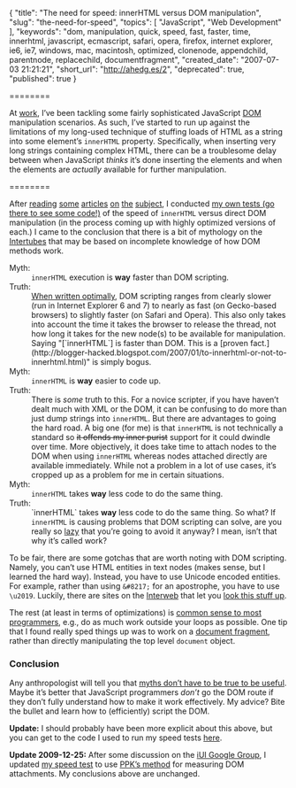 {
  "title": "The need for speed: innerHTML versus DOM manipulation",
  "slug": "the-need-for-speed",
  "topics": [
    "JavaScript",
    "Web Development"
  ],
  "keywords": "dom, manipulation, quick, speed, fast, faster, time, innerhtml, javascript, ecmascript, safari, opera, firefox, internet explorer, ie6, ie7, windows, mac, macintosh, optimized, clonenode, appendchild, parentnode, replacechild, documentfragment",
  "created_date": "2007-07-03 21:21:21",
  "short_url": "http://ahedg.es/2",
  "deprecated": true,
  "published": true
}

========

At [work](https://web.archive.org/web/20071012165406/http://vianet.travel/), I’ve been tackling some fairly sophisticated JavaScript [DOM](http://en.wikipedia.org/wiki/Document_object_model) manipulation scenarios. As such, I’ve started to run up against the limitations of my long-used technique of stuffing loads of HTML as a string into some element’s `innerHTML` property. Specifically, when inserting very long strings containing complex HTML, there can be a troublesome delay between when JavaScript _thinks_ it’s done inserting the elements and when the elements are _actually_ available for further manipulation.

========

After [reading](http://www.developer-x.com/content/innerhtml/dom_vs_innerHTML_perf_test.html) [some](http://www.mredkj.com/tutorials/tablebasics3.html) [articles](http://www.quirksmode.org/dom/innerhtml.html) [on](http://www.developer-x.com/content/innerhtml/) [the](http://slayeroffice.com/articles/innerHTML_alternatives/) [subject](http://slayeroffice.com/articles/DOM/), I conducted <a title="Click here to test the two techniques for yourself and to see code samples of each" href="http://andrew.hedges.name/experiments/innerhtml/">my own tests (go there to see some code!)</a> of the speed of `innerHTML` versus direct DOM manipulation (in the process coming up with highly optimized versions of each.) I came to the conclusion that there is a bit of mythology on the [Intertubes](http://www.urbandictionary.com/define.php?term=intertubes) that may be based on incomplete knowledge of how DOM methods work.

<dl>
    <dt>Myth:</dt>
    <dd><code>innerHTML</code> execution is <strong>way</strong> faster than DOM scripting.</dd>
    <dt>Truth:</dt>
    <dd><a title="Click here to test the two techniques for yourself and to see code samples of each" href="http://andrew.hedges.name/experiments/innerhtml/">When written optimally</a>, DOM scripting ranges from clearly slower (run in Internet Explorer 6 and 7) to nearly as fast (on Gecko-based browsers) to slightly faster (on Safari and Opera). This also only takes into account the time it takes the browser to release the thread, not how long it takes for the new node(s) to be available for manipulation. Saying "[`innerHTML`] is faster than DOM. This is a [proven fact.](http://blogger-hacked.blogspot.com/2007/01/to-innerhtml-or-not-to-innerhtml.html)" is simply bogus.</dd>
    <dt>Myth:</dt>
    <dd><code>innerHTML</code> is <strong>way</strong> easier to code up.</dd>
    <dt>Truth:</dt>
    <dd>There is <em>some</em> truth to this. For a novice scripter, if you have haven’t dealt much with XML or the DOM, it can be confusing to do more than just dump strings into <code>innerHTML</code>. But there are advantages to going the hard road. A big one (for me) is that <code>innerHTML</code> is not technically a standard so <strike>it offends my inner purist</strike> support for it could dwindle over time. More objectively, it does take time to attach nodes to the DOM when using <code>innerHTML</code> whereas nodes attached directly are available immediately. While not a problem in a lot of use cases, it’s cropped up as a problem for me in certain situations.</dd>
    <dt>Myth:</dt>
    <dd><code>innerHTML</code> takes <strong>way</strong> less code to do the same thing.</dd>
    <dt>Truth:</dt>
    <dd class="last">`innerHTML` takes <strong>way</strong> less code to do the same thing. So what? If <code>innerHTML</code> is causing problems that DOM scripting can solve, are you really so <a title="Of course, I mean lazy in a bad way. If you are lazy in the way the linked article states, you will actually more readily adopt DOM scripting because it allows you more flexibility to script solutions." href="http://undefined.com/ia/2006/10/24/the-fourteen-types-of-programmers-type-4-lazy-ones/">lazy</a> that you’re going to avoid it anyway? I mean, isn’t that why it’s called work?</dd>
</dl>

To be fair, there are some gotchas that are worth noting with DOM scripting. Namely, you can’t use HTML entities in text nodes (makes sense, but I learned the hard way). Instead, you have to use Unicode encoded entities. For example, rather than using `&#8217;` for an apostrophe, you have to use `\u2019`. Luckily, there are sites on the [Interweb](http://www.urbandictionary.com/define.php?term=interweb) that let you [look this stuff up](http://slayeroffice.com/tools/unicode_lookup/).

The rest (at least in terms of optimizations) is [common sense to most programmers](http://www.peachpit.com/articles/article.asp?p=31567&seqNum=6&rl=1), e.g., do as much work outside your loops as possible. One tip that I found really sped things up was to work on a [document fragment](http://www.devguru.com/technologies/xmldom/quickref/obj_documentFragment.html), rather than directly manipulating the top level `document` object.

### Conclusion

Any anthropologist will tell you that [myths don’t have to be true to be useful](http://www.anthroblog.tadmcilwraith.com/2006/05/25/does-truth-matter-in-stories/). Maybe it’s better that JavaScript programmers _don’t_ go the DOM route if they don’t fully understand how to make it work effectively. My advice? Bite the bullet and learn how to (efficiently) script the DOM.

**Update:** I should probably have been more explicit about this above, but you can get to the code I used to run my speed tests <a title="Click here to test the two techniques for yourself and to see code samples of each" href="http://andrew.hedges.name/experiments/innerhtml/">here</a>.

**Update 2009-12-25:** After some discussion on the [iUI Google Group](http://groups.google.com/group/iphonewebdev/browse_thread/thread/98fde2079026678d), I updated [my speed test](http://andrew.hedges.name/e/innerhtml/) to use [PPK’s method](http://www.quirksmode.org/blog/archives/2009/08/when_to_read_ou.html) for measuring DOM attachments. My conclusions above are unchanged.
